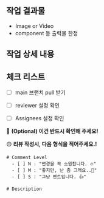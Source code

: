 ## 작업 결과물 
- Image or Video
- component 등 출력물 한정



## 작업 상세 내용



## 체크 리스트
- [ ] main 브랜치 pull 받기
- [ ] reviewer 설정 확인
- [ ] Assignees 설정 확인



🔴 **(Optional) 이건 반드시 확인해 주세요!**


🟡 **리뷰 작성시, 다음 형식을 적어주세요.!**

```text
# Comment Level
  - [ ] N : "변경을 꼭 소원합니다. 🔥" 
  - [ ] M : "좋지만, 난 좀 그래요..🥹"
  - [ ] S : "그냥 멘트입니다. 👍"

# Description

```
